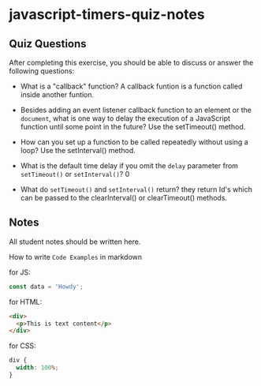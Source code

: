 # javascript-timers-quiz-notes

## Quiz Questions

After completing this exercise, you should be able to discuss or answer the following questions:

- What is a "callback" function?
  A callback funtion is a function called inside another funtion.

- Besides adding an event listener callback function to an element or the `document`, what is one way to delay the execution of a JavaScript function until some point in the future?
  Use the setTimeout() method.

- How can you set up a function to be called repeatedly without using a loop?
  Use the setInterval() method.

- What is the default time delay if you omit the `delay` parameter from `setTimeout()` or `setInterval()`?
  0

- What do `setTimeout()` and `setInterval()` return?
  they return Id's which can be passed to the clearInterval() or clearTimeout() methods.

## Notes

All student notes should be written here.

How to write `Code Examples` in markdown

for JS:

```javascript
const data = 'Howdy';
```

for HTML:

```html
<div>
  <p>This is text content</p>
</div>
```

for CSS:

```css
div {
  width: 100%;
}
```
